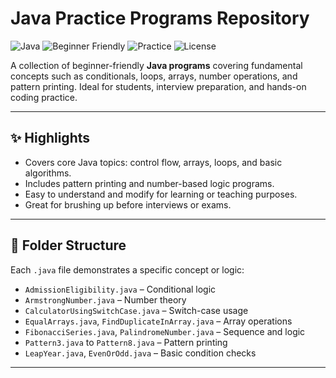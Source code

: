 # Java Practice Programs Repository

![Java](https://img.shields.io/badge/Java-8%2B-blue.svg?style=for-the-badge&a)
![Beginner Friendly](https://img.shields.io/badge/Level-Beginner-greendge?style=for-the-badge&a)
![Practice](https://img.shields.io/badge/Practice-Programs-orange.svg?style=for-the-badge)
![License](https://img.shields.io/badge/License-MIT-lightgrey.svg?style=for-the-badge&a)

A collection of beginner-friendly **Java programs** covering fundamental concepts such as conditionals, loops, arrays, number operations, and pattern printing. Ideal for students, interview preparation, and hands-on coding practice.

---

## ✨ Highlights

- Covers core Java topics: control flow, arrays, loops, and basic algorithms.
- Includes pattern printing and number-based logic programs.
- Easy to understand and modify for learning or teaching purposes.
- Great for brushing up before interviews or exams.

---

## 📁 Folder Structure
Each `.java` file demonstrates a specific concept or logic:

- `AdmissionEligibility.java` – Conditional logic
- `ArmstrongNumber.java` – Number theory
- `CalculatorUsingSwitchCase.java` – Switch-case usage
- `EqualArrays.java`, `FindDuplicateInArray.java` – Array operations
- `FibonacciSeries.java`, `PalindromeNumber.java` – Sequence and logic
- `Pattern3.java` to `Pattern8.java` – Pattern printing
- `LeapYear.java`, `EvenOrOdd.java` – Basic condition checks
---
